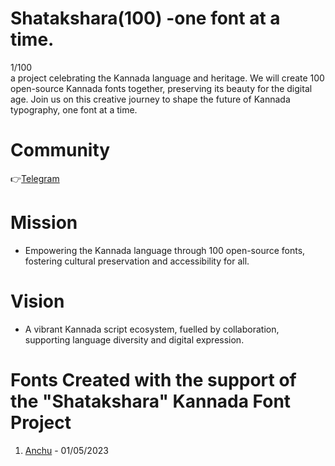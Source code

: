 # Shatakshara(100) -one font at a time.
1/100\
a project celebrating the Kannada language and heritage. We will create 100 open-source Kannada fonts together, preserving its beauty for the digital age. Join us on this creative journey to shape the future of Kannada typography, one font at a time.

# Community
👉[Telegram](https://telegram.me/shatakshara)

# Mission
* Empowering the Kannada language through 100 open-source fonts, fostering cultural preservation and accessibility for all.
  
# Vision
* A vibrant Kannada script ecosystem, fuelled by collaboration, supporting language diversity and digital expression.

# Fonts Created with the support of the "Shatakshara" Kannada Font Project
1. [Anchu](https://github.com/imarunck/anchu) - 01/05/2023
